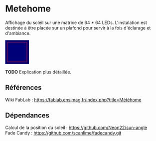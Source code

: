 # Metehome

Affichage du soleil sur une matrice de 64 * 64 LEDs.
L'instalation est destinée à être placée sur un plafond pour servir à la fois d'éclarage et d'ambiance.

![Animation soleil](sun_animation.gif)


**TODO** Explication plus détaillée.

## Références

Wiki FabLab : https://fablab.ensimag.fr/index.php?title=Météhome

## Dépendances

Calcul de la position du soleil : https://github.com/Neon22/sun-angle  
Fade Candy : https://github.com/scanlime/fadecandy.git